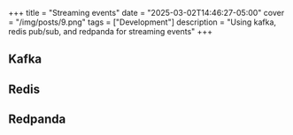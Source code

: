 +++
title = "Streaming events"
date = "2025-03-02T14:46:27-05:00"
cover = "/img/posts/9.png"
tags = ["Development"]
description = "Using kafka, redis pub/sub, and redpanda for streaming events"
+++

## Kafka
## Redis
## Redpanda

